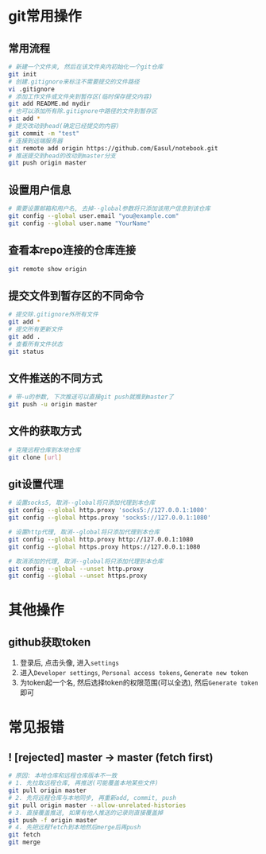 # git常用操作
## 常用流程
```bash
# 新建一个文件夹, 然后在该文件夹内初始化一个git仓库
git init
# 创建.gitignore来标注不需要提交的文件路径
vi .gitignore
# 添加工作文件或文件夹到暂存区(临时保存提交内容)
git add README.md mydir
# 也可以添加所有除.gitignore中路径的文件到暂存区
git add *
# 提交改动到head(确定已经提交的内容)
git commit -m "test"
# 连接到远端服务器
git remote add origin https://github.com/Easul/notebook.git
# 推送提交到head的改动到master分支
git push origin master
```

## 设置用户信息
```bash
# 需要设置邮箱和用户名, 去掉--global参数将只添加该用户信息到该仓库
git config --global user.email "you@example.com"
git config --global user.name "YourName"
```

## 查看本repo连接的仓库连接
```bash
git remote show origin
```

## 提交文件到暂存区的不同命令
```bash
# 提交除.gitignore外所有文件
git add *
# 提交所有更新文件
git add .
# 查看所有文件状态
git status
```

## 文件推送的不同方式
```bash
# 带-u的参数, 下次推送可以直接git push就推到master了
git push -u origin master 
```

## 文件的获取方式
```bash
# 克隆远程仓库到本地仓库
git clone [url] 
```

## git设置代理
```bash
# 设置socks5, 取消--global将只添加代理到本仓库
git config --global http.proxy 'socks5://127.0.0.1:1080'
git config --global https.proxy 'socks5://127.0.0.1:1080' 

# 设置http代理, 取消--global将只添加代理到本仓库
git config --global http.proxy http://127.0.0.1:1080
git config --global https.proxy https://127.0.0.1:1080

# 取消添加的代理, 取消--global将只添加代理到本仓库
git config --global --unset http.proxy
git config --global --unset https.proxy
```

# 其他操作
## github获取token
1. 登录后, 点击头像, 进入`settings`
2. 进入`Developer settings`, `Personal access tokens`, `Generate new token`
3. 为token起一个名, 然后选择token的权限范围(可以全选), 然后`Generate token`即可

# 常见报错
##  ! [rejected] master -> master (fetch first)
```bash
# 原因: 本地仓库和远程仓库版本不一致
# 1. 先拉取远程仓库, 再推送(可能覆盖本地某些文件)
git pull origin master
# 2. 先将远程仓库与本地同步, 再重新add, commit, push
git pull origin master --allow-unrelated-histories
# 3. 直接覆盖推送, 如果有他人推送的记录则直接覆盖掉
git push -f origin master
# 4. 先把远程fetch到本地然后merge后再push
git fetch
git merge
```